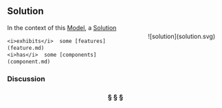 ## Solution

<div  style="float: right; margin: 20px">
![solution](solution.svg)
</div>

In the context of this [Model](model.md), a [Solution](solution.md)

```
<i>exhibits</i>  some [features](feature.md)
<i>has</i>  some [components](component.md)
```

### Discussion



<h3 align="center"><b>&sect; &sect; &sect;</b></h3>
